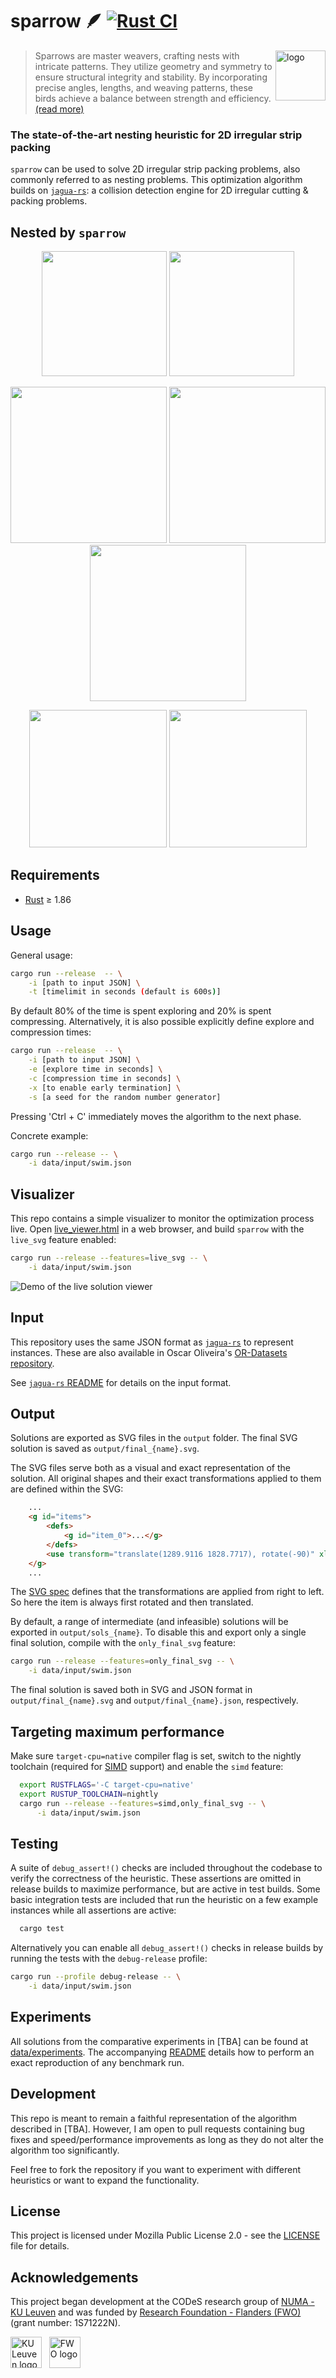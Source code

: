 # sparrow 🪶 [![Rust CI](https://github.com/JeroenGar/sparrow/actions/workflows/rust_ci.yml/badge.svg?branch=main)](https://github.com/JeroenGar/sparrow/actions/workflows/rust_ci.yml) 



<p>
    <img src="data/sparrow_logo.png" align="right" alt="logo" height=80>

> Sparrows are master weavers, crafting nests with intricate patterns. They utilize geometry and symmetry to ensure structural integrity and stability. By incorporating precise angles,  lengths, and weaving patterns, these birds achieve a balance between strength and efficiency.
[(read more)](https://www.mathnasium.com/math-centers/happyvalley/news/mathematical-marvels-bird-nest-construction-hv#)

</p>

### The state-of-the-art nesting heuristic for 2D irregular strip packing
`sparrow` can be used to solve 2D irregular strip packing problems, also commonly referred to as nesting problems.
This optimization algorithm builds on [`jagua-rs`](https://github.com/JeroenGar/jagua-rs): a collision detection engine for 2D irregular cutting & packing problems.

## Nested by `sparrow`
<p align="center">
    <img src="data/records/final_best_trousers.svg" height=200/>
    <img src="data/records/final_best_mao.svg" height=200/>
</p>
<p align="center">
    <img src="data/records/final_best_swim.svg" height=250/>
    <img src="data/records/final_best_marques.svg" height=250/>
    <img src="data/records/final_best_dagli.svg" height=250/>
</p>
<p align="center">
    <img src="data/records/final_best_albano.svg" height=220/>
    <img src="data/records/final_best_shirts.svg" height=220/>
</p>

## Requirements
- [Rust](https://www.rust-lang.org/tools/install) ≥ 1.86

## Usage

General usage:
```bash
cargo run --release  -- \
    -i [path to input JSON] \
    -t [timelimit in seconds (default is 600s)]
```
By default 80% of the time is spent exploring and 20% is spent compressing.
Alternatively, it is also possible explicitly define explore and compression times:
```bash
cargo run --release  -- \
    -i [path to input JSON] \
    -e [explore time in seconds] \
    -c [compression time in seconds] \
    -x [to enable early termination] \
    -s [a seed for the random number generator]
```
Pressing 'Ctrl + C' immediately moves the algorithm to the next phase.

Concrete example:
```bash
cargo run --release -- \
    -i data/input/swim.json
```

## Visualizer

This repo contains a simple visualizer to monitor the optimization process live.
Open [live_viewer.html](data/live/live_viewer.html) in a web browser,
and build `sparrow` with the `live_svg` feature enabled:

```bash
cargo run --release --features=live_svg -- \
    -i data/input/swim.json
```
![Demo of the live solution viewer](data/demo.gif)

## Input

This repository uses the same JSON format as [`jagua-rs`](https://github.com/JeroenGar/jagua-rs) to represent instances.
These are also available in Oscar Oliveira's [OR-Datasets repository](https://github.com/Oscar-Oliveira/OR-Datasets/tree/master/Cutting-and-Packing/2D-Irregular).

See [`jagua-rs` README](https://github.com/JeroenGar/jagua-rs?tab=readme-ov-file#input) for details on the input format.

## Output

Solutions are exported as SVG files in the `output` folder. 
The final SVG solution is saved as `output/final_{name}.svg`.

The SVG files serve both as a visual and exact representation of the solution.
All original shapes and their exact transformations applied to them are defined within the SVG:
```html
    ...
    <g id="items">
        <defs>
            <g id="item_0">...</g>
        </defs>
        <use transform="translate(1289.9116 1828.7717), rotate(-90)" xlink:href="#item_0">...</use>
    </g>
    ...
```
The [SVG spec](https://stackoverflow.com/questions/18582935/the-applying-order-of-svg-transforms) defines that the transformations are applied from right to left.
So here the item is always first rotated and then translated.

By default, a range of intermediate (and infeasible) solutions will be exported in `output/sols_{name}`.
To disable this and export only a single final solution, compile with the `only_final_svg` feature:
```bash
cargo run --release --features=only_final_svg -- \
    -i data/input/swim.json
```
The final solution is saved both in SVG and JSON format in `output/final_{name}.svg` and `output/final_{name}.json`, respectively.

## Targeting maximum performance

Make sure `target-cpu=native` compiler flag is set, 
switch to the nightly toolchain (required for [SIMD](https://doc.rust-lang.org/std/simd/index.html) support) 
and enable the `simd` feature:

```bash
  export RUSTFLAGS='-C target-cpu=native'
  export RUSTUP_TOOLCHAIN=nightly
  cargo run --release --features=simd,only_final_svg -- \
      -i data/input/swim.json
```

## Testing
A suite of `debug_assert!()` checks are included throughout the codebase to verify the correctness of the heuristic.
These assertions are omitted in release builds to maximize performance, but are active in test builds.
Some basic integration tests are included that run the heuristic on a few example instances while all assertions are active:
```bash
  cargo test
```

Alternatively you can enable all `debug_assert!()` checks in release builds by running the tests with the `debug-release` profile:
```bash
cargo run --profile debug-release -- \
    -i data/input/swim.json
```

## Experiments
All solutions from the comparative experiments in [TBA] can be found at
[data/experiments](data/experiments).
The accompanying [README](data/experiments/README.md) details how to perform an exact reproduction of any benchmark run.

## Development

This repo is meant to remain a faithful representation of the algorithm described in [TBA].
However, I am open to pull requests containing bug fixes and speed/performance improvements as long as they do not alter the algorithm too significantly.

Feel free to fork the repository if you want to experiment with different heuristics or want to expand the functionality.

## License

This project is licensed under Mozilla Public License 2.0 - see the [LICENSE](LICENSE) file for details.

## Acknowledgements

This project began development at the CODeS research group of [NUMA - KU Leuven](https://numa.cs.kuleuven.be/) and was funded by [Research Foundation - Flanders (FWO)](https://www.fwo.be/en/) (grant number: 1S71222N).
<p>
<img src="https://upload.wikimedia.org/wikipedia/commons/4/49/KU_Leuven_logo.svg" height="50px" alt="KU Leuven logo">
&nbsp;
<img src="https://upload.wikimedia.org/wikipedia/commons/9/97/Fonds_Wetenschappelijk_Onderzoek_logo_2024.svg" height="50px" alt="FWO logo">
</p>
